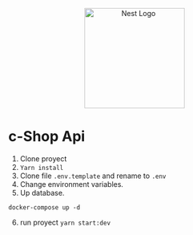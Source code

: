 <p align="center">
  <a href="http://nestjs.com/" target="blank"><img src="https://nestjs.com/img/logo-small.svg" width="200" alt="Nest Logo" /></a>
</p>

# c-Shop Api

1. Clone proyect
2. ```Yarn install```
3. Clone file ```.env.template``` and rename to ```.env```
4. Change environment variables.
5. Up database.
```
docker-compose up -d
```
6. run proyect ``` yarn start:dev ```

